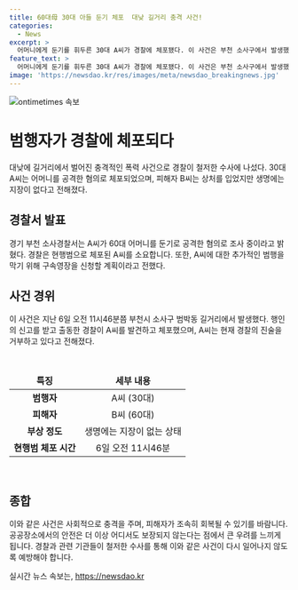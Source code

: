 ```yaml
---
title: 60대母 30대 아들 둔기 체포  대낮 길거리 충격 사건!
categories:
  - News
excerpt: >
  어머니에게 둔기를 휘두른 30대 A씨가 경찰에 체포됐다. 이 사건은 부천 소사구에서 발생했는데, 어머니는 머리를 다쳤지만 생명에는 지장이 없다고 한다. A씨는 경찰 조사에서 범행을 부인하고 있어 동기는 아직 밝혀지지 않았다. 경찰은 A씨에 대한 구속영장을 신청할 계획이며, 이로 인해 추가적인 범행이 발생하는 것을 막을 예정이라고 한다.
feature_text: >
  어머니에게 둔기를 휘두른 30대 A씨가 경찰에 체포됐다. 이 사건은 부천 소사구에서 발생했는데, 어머니는 머리를 다쳤지만 생명에는 지장이 없다고 한다. A씨는 경찰 조사에서 범행을 부인하고 있어 동기는 아직 밝혀지지 않았다. 경찰은 A씨에 대한 구속영장을 신청할 계획이며, 이로 인해 추가적인 범행이 발생하는 것을 막을 예정이라고 한다.
image: 'https://newsdao.kr/res/images/meta/newsdao_breakingnews.jpg'
---
```


<p><img src="https://newsdao.kr/res/images/meta/newsdao_breakingnews.jpg" alt="ontimetimes 속보" /></p>

<h1 data-ke-size="size26">범행자가 경찰에 체포되다</h1>

<p data-ke-size="size16">대낮에 길거리에서 벌어진 충격적인 폭력 사건으로 경찰이 철저한 수사에 나섰다. 30대 A씨는 어머니를 공격한 혐의로 체포되었으며, 피해자 B씨는 상처를 입었지만 생명에는 지장이 없다고 전해졌다.</p>

<h2 data-ke-size="size24">경찰서 발표</h2>

<p data-ke-size="size16">경기 부천 소사경찰서는 A씨가 60대 어머니를 둔기로 공격한 혐의로 조사 중이라고 밝혔다. 경찰은 현행범으로 체포된 A씨를 소요합니다. 또한, A씨에 대한 추가적인 범행을 막기 위해 구속영장을 신청할 계획이라고 전했다.</p>

<h2 data-ke-size="size24">사건 경위</h2>

<p data-ke-size="size16">이 사건은 지난 6일 오전 11시46분쯤 부천시 소사구 범박동 길거리에서 발생했다. 행인의 신고를 받고 출동한 경찰이 A씨를 발견하고 체포했으며, A씨는 현재 경찰의 진술을 거부하고 있다고 전해졌다.</p>

<p data-ke-size="size16">&nbsp;</p>

<table>
    <thead>
        <tr>
            <td style="text-align: center; height: 17px;"><b>특징</b></td>
            <td style="text-align: center; height: 17px;"><b>세부 내용</b></td>
        </tr>
    </thead>
    <tbody>
        <tr>
            <td style="text-align: center; height: 17px;"><b>범행자</b></td>
            <td style="text-align: center; height: 17px;">A씨 (30대)</td>
        </tr>
        <tr>
            <td style="text-align: center; height: 17px;"><b>피해자</b></td>
            <td style="text-align: center; height: 17px;">B씨 (60대)</td>
        </tr>
        <tr>
            <td style="text-align: center; height: 17px;"><b>부상 정도</b></td>
            <td style="text-align: center; height: 17px;">생명에는 지장이 없는 상태</td>
        </tr>
        <tr>
            <td style="text-align: center; height: 17px;"><b>현행범 체포 시간</b></td>
            <td style="text-align: center; height: 17px;">6일 오전 11시46분</td>
        </tr>
    </tbody>
</table>

<p data-ke-size="size16">&nbsp;</p>

<h2 data-ke-size="size24">종합</h2>

<p data-ke-size="size16">이와 같은 사건은 사회적으로 충격을 주며, 피해자가 조속히 회복될 수 있기를 바람니다. 공공장소에서의 안전은 더 이상 어디서도 보장되지 않는다는 점에서 큰 우려를 느끼게 됩니다. 경찰과 관련 기관들이 철저한 수사를 통해 이와 같은 사건이 다시 일어나지 않도록 예방해야 합니다.</p>
실시간 뉴스 속보는, <a href="https://newsdao.kr" rel="dofollow">https://newsdao.kr</a>


